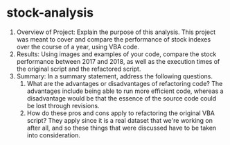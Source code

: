 # stock-analysis
1. Overview of Project: Explain the purpose of this analysis.
	This project was meant to cover and compare the performance of stock indexes over the course of a year, using VBA code.  
2. Results: Using images and examples of your code, compare the stock performance between 2017 and 2018, as well as the execution times of the original script and the refactored script.
3. Summary: In a summary statement, address the following questions.
	1. What are the advantages or disadvantages of refactoring code?
		The advantages include being able to run more efficient code, whereas a disadvantage would be that the essence of the source code could be lost through revisions. 
	2. How do these pros and cons apply to refactoring the original VBA script?
		They apply since it is a real dataset that we're working on after all, and so these things that were discussed have to be taken into consideration. 
